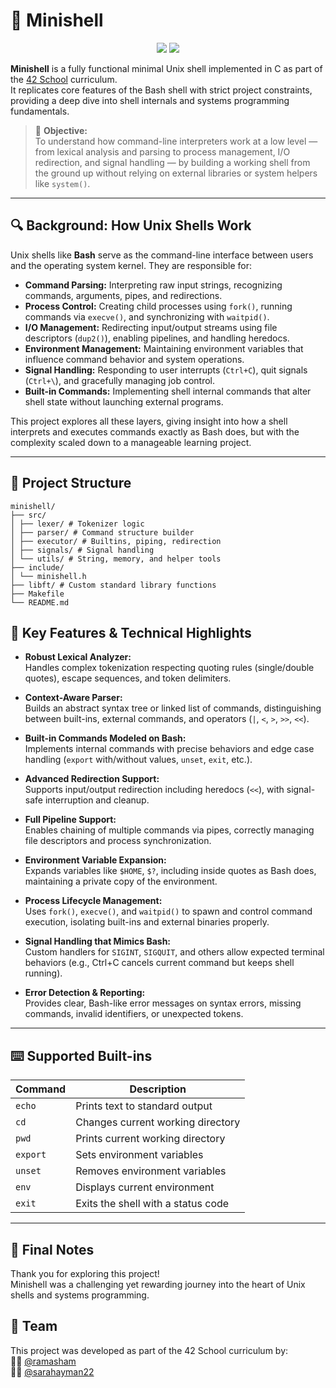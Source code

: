 # 🐚 Minishell

<p align="center">
  <img src="https://img.shields.io/badge/42-Project-blue?style=flat&logo=42&logoColor=white" />
  <img src="https://img.shields.io/badge/C-language-blue?style=flat&logo=c&logoColor=white" />
</p>


**Minishell** is a fully functional minimal Unix shell implemented in C as part of the [42 School](https://42.fr/) curriculum.  
It replicates core features of the Bash shell with strict project constraints, providing a deep dive into shell internals and systems programming fundamentals.

> 🧠 **Objective:**  
> To understand how command-line interpreters work at a low level — from lexical analysis and parsing to process management, I/O redirection, and signal handling — by building a working shell from the ground up without relying on external libraries or system helpers like `system()`.

---

## 🔍 Background: How Unix Shells Work

Unix shells like **Bash** serve as the command-line interface between users and the operating system kernel. They are responsible for:

- **Command Parsing:** Interpreting raw input strings, recognizing commands, arguments, pipes, and redirections.
- **Process Control:** Creating child processes using `fork()`, running commands via `execve()`, and synchronizing with `waitpid()`.
- **I/O Management:** Redirecting input/output streams using file descriptors (`dup2()`), enabling pipelines, and handling heredocs.
- **Environment Management:** Maintaining environment variables that influence command behavior and system operations.
- **Signal Handling:** Responding to user interrupts (`Ctrl+C`), quit signals (`Ctrl+\`), and gracefully managing job control.
- **Built-in Commands:** Implementing shell internal commands that alter shell state without launching external programs.

This project explores all these layers, giving insight into how a shell interprets and executes commands exactly as Bash does, but with the complexity scaled down to a manageable learning project.

---

## 📂 Project Structure
```
minishell/
├── src/
│ ├── lexer/ # Tokenizer logic
│ ├── parser/ # Command structure builder
│ ├── executor/ # Builtins, piping, redirection
│ ├── signals/ # Signal handling
│ └── utils/ # String, memory, and helper tools
├── include/
│ └── minishell.h
├── libft/ # Custom standard library functions
├── Makefile
└── README.md
```

## 🚀 Key Features & Technical Highlights

- **Robust Lexical Analyzer:**  
  Handles complex tokenization respecting quoting rules (single/double quotes), escape sequences, and token delimiters.

- **Context-Aware Parser:**  
  Builds an abstract syntax tree or linked list of commands, distinguishing between built-ins, external commands, and operators (`|`, `<`, `>`, `>>`, `<<`).

- **Built-in Commands Modeled on Bash:**  
  Implements internal commands with precise behaviors and edge case handling (`export` with/without values, `unset`, `exit`, etc.).

- **Advanced Redirection Support:**  
  Supports input/output redirection including heredocs (`<<`), with signal-safe interruption and cleanup.

- **Full Pipeline Support:**  
  Enables chaining of multiple commands via pipes, correctly managing file descriptors and process synchronization.

- **Environment Variable Expansion:**  
  Expands variables like `$HOME`, `$?`, including inside quotes as Bash does, maintaining a private copy of the environment.

- **Process Lifecycle Management:**  
  Uses `fork()`, `execve()`, and `waitpid()` to spawn and control command execution, isolating built-ins and external binaries properly.

- **Signal Handling that Mimics Bash:**  
  Custom handlers for `SIGINT`, `SIGQUIT`, and others allow expected terminal behaviors (e.g., Ctrl+C cancels current command but keeps shell running).

- **Error Detection & Reporting:**  
  Provides clear, Bash-like error messages on syntax errors, missing commands, invalid identifiers, or unexpected tokens.

---

## ⌨️ Supported Built-ins

| Command  | Description                            |
|----------|-------------------------------------|
| `echo`   | Prints text to standard output      |
| `cd`     | Changes current working directory   |
| `pwd`    | Prints current working directory    |
| `export` | Sets environment variables          |
| `unset`  | Removes environment variables       |
| `env`    | Displays current environment        |
| `exit`   | Exits the shell with a status code  |

---

## 🙏 Final Notes

Thank you for exploring this project!  
Minishell was a challenging yet rewarding journey into the heart of Unix shells and systems programming.

## 👥 Team
This project was developed as part of the 42 School curriculum by:  
🧑‍💻 [@ramasham](https://github.com/ramasham)  
🧑‍💻 [@sarahayman22](https://github.com/lujaburomman)  
